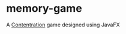 # memory-game
A [Contentration](https://en.wikipedia.org/wiki/Concentration_(card_game)) game designed using JavaFX